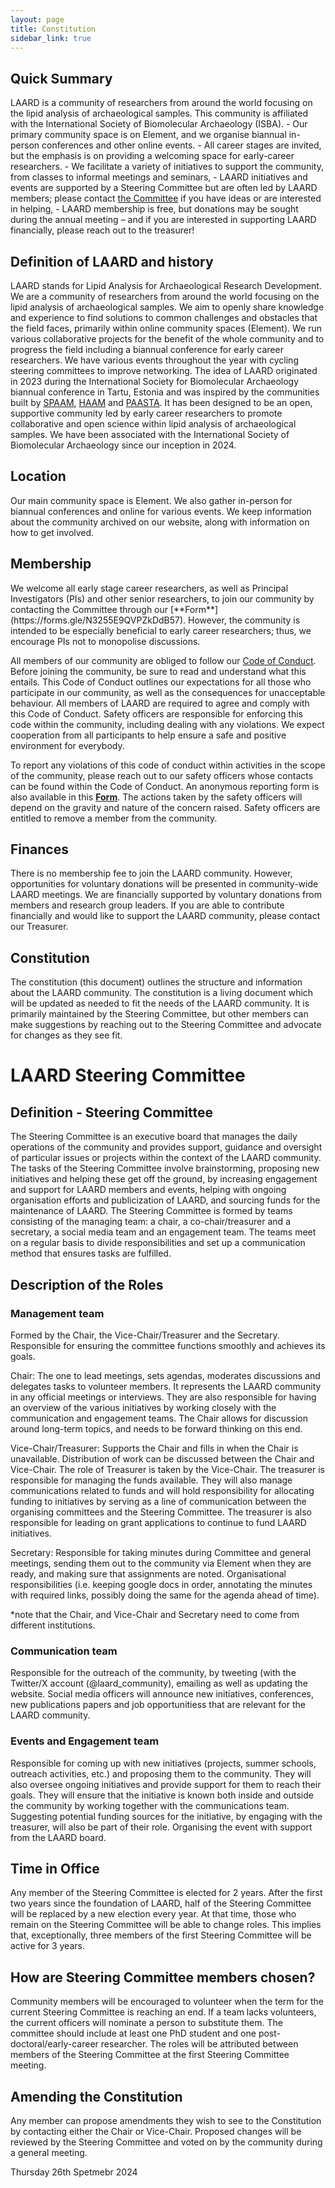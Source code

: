 ```yaml
---
layout: page
title: Constitution
sidebar_link: true
---
```


<h2>Quick Summary</h2>
LAARD is a community of researchers from around the world focusing on the lipid analysis of archaeological samples. This community is affiliated with the International Society of Biomolecular Archaeology (ISBA). 
- Our primary community space is on Element, and we organise biannual in-person conferences and other online events.
- All career stages are invited, but the emphasis is on providing a welcoming space for early-career researchers.
    - We facilitate a variety of initiatives to support the community, from classes to informal meetings and seminars,
    - LAARD initiatives and events are supported by a Steering Committee but are often led by LAARD members; please contact <a href="https://laardcommunity.github.io/Steering-Committee/">the Committee</a> if you have ideas or are interested in helping,
    - LAARD membership is free, but donations may be sought during the annual meeting – and if you are interested in supporting LAARD financially, please reach out to the treasurer!
    
<h2>Definition of LAARD and history</h2>
LAARD stands for Lipid Analysis for Archaeological Research Development. We are a community of researchers from around the world focusing on the lipid analysis of archaeological samples.
We aim to openly share knowledge and experience to find solutions to common challenges and obstacles that the field faces, primarily within online community spaces (Element). We run various collaborative projects for the benefit of the whole community and to progress the field including a biannual conference for early career researchers. We have various events throughout the year with cycling steering committees to improve networking.
The idea of LAARD originated in 2023 during the International Society for Biomolecular Archaeology biannual conference in Tartu, Estonia and was inspired by the communities built by <a href="">SPAAM</a>, <a href="">HAAM</a> and <a href="">PAASTA</a>. It has been designed to be an open, supportive community led by early career researchers to promote collaborative and open science within lipid analysis of archaeological samples. We have been associated with the International Society of Biomolecular Archaeology since our inception in 2024.
<h2>Location</h2>
Our main community space is Element. We also gather in-person for biannual conferences and online for various events. We keep information about the community archived on our website, along with information on how to get involved.
<h2>Membership</h2>
We welcome all early stage career researchers, as well as Principal Investigators (PIs) and other senior researchers, to join our community by contacting the Committee through our [**Form**](https://forms.gle/N3255E9QVPZkDdB57). However, the community is intended to be especially beneficial to early career researchers; thus, we encourage PIs not to monopolise discussions.

All members of our community are obliged to follow our <a href="">Code of Conduct</a>. Before joining the community, be sure to read and understand what this entails. This Code of Conduct outlines our expectations for all those who participate in our community, as well as the consequences for unacceptable behaviour. All members of LAARD are required to agree and comply with this Code of Conduct. Safety officers are responsible for enforcing this code within the community, including dealing with any violations. We expect cooperation from all participants to help ensure a safe and positive environment for everybody.

To report any violations of this code of conduct within activities in the scope of the community, please reach out to our safety officers whose contacts can be found within the Code of Conduct. An anonymous reporting form is also available in this [**Form**](https://forms.gle/a699frSRpPVKZjnJ7). The actions taken by the safety officers will depend on the gravity and nature of the concern raised. Safety officers are entitled to remove a member from the community.

<h2>Finances</h2>
There is no membership fee to join the LAARD community. However, opportunities for voluntary donations will be presented in community-wide LAARD meetings. We are financially supported by voluntary donations from members and research group leaders. If you are able to contribute financially and would like to support the LAARD community, please contact our Treasurer.
<h2>Constitution</h2>
The constitution (this document) outlines the structure and information about the LAARD community. The constitution is a living document which will be updated as needed to fit the needs of the LAARD community. It is primarily maintained by the Steering Committee, but other members can make suggestions by reaching out to the Steering Committee and advocate for changes as they see fit.
<h1>LAARD Steering Committee</h1>
<h2>Definition - Steering Committee</h2>
The Steering Committee is an executive board that manages the daily operations of the community and provides support, guidance and oversight of particular issues or projects within the context of the LAARD community.
The tasks of the Steering Committee involve brainstorming, proposing new initiatives and helping these get off the ground, by increasing engagement and support for LAARD members and events, helping with ongoing organisation efforts and publicization of LAARD, and sourcing funds for the maintenance of LAARD.
The Steering Committee is formed by teams consisting of the managing team: a chair, a co-chair/treasurer and a secretary, a social media team and an engagement team. The teams meet on a regular basis to divide responsibilities and set up a communication method that ensures tasks are fulfilled.
<h2>Description of the Roles</h2>
<h3>Management team</h3>
Formed by the Chair, the Vice-Chair/Treasurer and the Secretary. Responsible for ensuring the committee functions smoothly and achieves its goals.

Chair: The one to lead meetings, sets agendas, moderates discussions and delegates tasks to volunteer members. It represents the LAARD community in any official meetings or interviews. They are also responsible for having an overview of the various initiatives by  working closely with the communication and engagement teams. The Chair allows for discussion around long-term topics, and needs to be forward thinking on this end.

Vice-Chair/Treasurer: Supports the Chair and fills in when the Chair is unavailable. Distribution of work can be discussed between the Chair and Vice-Chair. The role of Treasurer is taken by the Vice-Chair. The treasurer is responsible for managing the funds available. They will also manage communications related to funds and will hold responsibility for allocating funding to initiatives by serving as a line of communication between the organising committees and the Steering Committee. The treasurer is also responsible for leading on grant applications to continue to fund LAARD initiatives.

Secretary: Responsible for taking minutes during Committee and general meetings, sending them out to the community via Element when they are ready, and making sure that assignments are noted. Organisational responsibilities (i.e. keeping google docs in order, annotating the minutes with required links, possibly doing the same for the agenda ahead of time).

*note that the Chair, and Vice-Chair and Secretary need to come from different institutions.
<h3>Communication team</h3>
Responsible for the outreach of the community, by tweeting (with the Twitter/X account (@laard_community), emailing as well as updating the website. Social media officers will announce new initiatives, conferences, new publications papers and job opportunitiess that are relevant for the LAARD community.
<h3>Events and Engagement team</h3>
Responsible for coming up with new initiatives (projects, summer schools, outreach activities, etc.) and proposing them to the community. They will also oversee ongoing initiatives and provide support for them to reach their goals. They will ensure that the initiative is known both inside and outside the community by working together with the communications team. Suggesting potential funding sources for the initiative, by engaging with the treasurer, will also be part of their role. Organising the event with support from the LAARD board. 
<h2>Time in Office</h2>
Any member of the Steering Committee is elected for 2 years. After the first two years since the foundation of LAARD, half of the Steering Committee will be replaced by a new election every year. At that time, those who remain on the Steering Committee will be able to change roles. This implies that, exceptionally, three members of the first Steering Committee will be active for 3 years.
<h2>How are Steering Committee members chosen?</h2>
Community members will be encouraged to volunteer when the term for the current Steering Committee is reaching an end. If a team lacks volunteers, the current officers will nominate a person to substitute them. The committee should include at least one PhD student and one post-doctoral/early-career researcher. The roles will be attributed between members of the Steering Committee at the first Steering Committee meeting. 
<h2>Amending the Constitution</h2>
Any member can propose amendments they wish to see to the Constitution by contacting either the Chair or Vice-Chair. Proposed changes will be reviewed by the Steering Committee and voted on by the community during a general meeting.

Thursday 26th Spetmebr 2024




